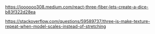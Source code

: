 https://joooooo308.medium.com/react-three-fiber-lets-create-a-dice-b83f322d28ea

https://stackoverflow.com/questions/59589737/three-js-make-texture-repeat-when-model-scales-instead-of-stretching

